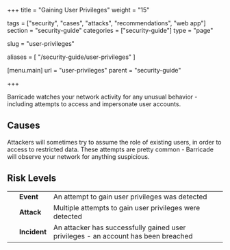 +++
title = "Gaining User Privileges"
weight = "15"

tags = ["security", "cases", "attacks", "recommendations", "web app"]
section = "security-guide"
categories = ["security-guide"]
type = "page"

slug = "user-privileges"

aliases = [
    "/security-guide/user-privileges"
]

[menu.main]
    url = "user-privileges"
    parent = "security-guide"

+++

Barricade watches your network activity for any unusual behavior - including attempts to access and impersonate user accounts.

## Causes

Attackers will sometimes try to assume the role of existing users, in order to access to restricted data. These attempts are pretty common - Barricade will observe your network for anything suspicious.

## Risk Levels

<table class="risk">
<tbody>
<tr>
<td><em> </em></td>
<td><strong>Event</strong></td>
<td>An attempt to gain user privileges was detected</td>
<td> </td>
</tr>
<tr>
<td><em> </em></td>
<td><strong>Attack</strong></td>
<td>Multiple attempts to gain user privileges were detected</td>
</tr>
<tr>
<td><em> </em></td>
<td><strong>Incident</strong></td>
<td>An attacker has successfully gained user privileges - an account has been breached</td>
</tr>
</tbody>
</table>
